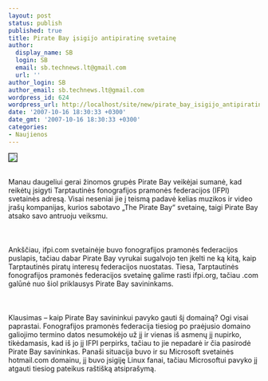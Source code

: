 ```yaml
---
layout: post
status: publish
published: true
title: Pirate Bay įsigijo antipiratinę svetainę
author:
  display_name: SB
  login: SB
  email: sb.technews.lt@gmail.com
  url: ''
author_login: SB
author_email: sb.technews.lt@gmail.com
wordpress_id: 624
wordpress_url: http://localhost/site/new/pirate_bay_isigijo_antipiratine_svetaine/
date: '2007-10-16 18:30:33 +0300'
date_gmt: '2007-10-16 18:30:33 +0300'
categories:
- Naujienos
---
```

<div class="imgright"><img src="http://tbn0.google.com/images?q=tbn:24glNB2K304_eM:http://tweakers.net/ext/i.dsp/1149327546.jpg" border="1"></div>
<p><br>Manau daugeliui gerai žinomos grupės Pirate Bay veikėjai sumanė, kad reikėtų įsigyti Tarptautinės fonografijos pramonės federacijos (IFPI) svetainės adresą. Visai neseniai jie į teismą padavė kelias muzikos ir video įrašų kompanijas, kurios sabotavo „The Pirate Bay“ svetainę, taigi Pirate Bay atsako savo antruoju veiksmu.<br />
<br><br />
<br>Ankščiau, ifpi.com svetainėje buvo fonografijos pramonės federacijos puslapis, tačiau dabar Pirate Bay vyrukai sugalvojo ten įkelti ne ką kitą, kaip Tarptautinės piratų interesų federacijos nuostatas. Tiesa, Tarptautinės fonografijos pramonės federacijos svetainę galime rasti ifpi.org, tačiau .com galūnė nuo šiol priklausys Pirate Bay savininkams.<br />
<br><br />
<br>Klausimas – kaip Pirate Bay savininkui pavyko gauti šį domainą? Ogi visai paprastai. Fonografijos pramonės federacija tiesiog po praėjusio domaino galiojimo termino datos nesumokėjo už jį ir vienas iš asmenų jį nupirko, tikėdamasis, kad iš jo jį IFPI perpirks, tačiau to jie nepadarė ir čia pasirodė Pirate Bay savininkas. Panaši situacija buvo ir su Microsoft svetainės hotmail.com domainu, jį buvo įsigiję Linux fanai, tačiau Microsoftui pavyko jį atgauti tiesiog pateikus raštišką atsiprašymą.<br />
<br></p>
